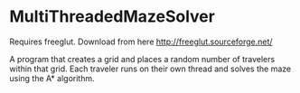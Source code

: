 # MultiThreadedMazeSolver

Requires freeglut.  Download from here http://freeglut.sourceforge.net/

A program that creates a grid and places a random number of travelers within that grid.  Each traveler runs on their own thread and solves the maze using the A* algorithm.
